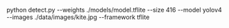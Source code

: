 python detect.py --weights ./models/model.tflite --size 416 --model yolov4 --images ./data/images/kite.jpg --framework tflite
